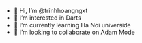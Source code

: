 - 👋 Hi, I’m @trinhhoangngxt
- 👀 I’m interested in Darts
- 🌱 I’m currently learning Ha Noi universide
- 💞️ I’m looking to collaborate on Adam Mode


<!---
trinhhoangngxt/trinhhoangngxt is a ✨ special ✨ repository because its `README.md` (this file) appears on your GitHub profile.
You can click the Preview link to take a look at your changes.
--->

